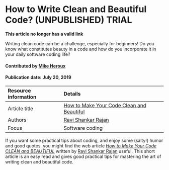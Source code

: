 # How to Write Clean and Beautiful Code? (UNPUBLISHED) TRIAL
**This article no longer has a valid link**

<!--deck text start-->
Writing clean code can be a challenge, especially for beginners! Do you know what constitutes beauty in a code and how do you incorporate it in your daily software coding life?
<!--deck text end-->

#### Contributed by [Mike Heroux](https://github.com/maherou)
#### Publication date: July 20, 2019 

Resource information | Details
:--- | :--- 
Article title  | [How to Make Your Code Clean and Beautiful](https://medium.com/swlh/excellent-code-clean-and-beautiful-code-b541ca4b5a39) 
Authors | [Ravi Shankar Rajan](https://medium.com/@rsrajan1)
Focus | Software coding

If you want some practical tips about coding, and enjoy some (salty!) humor and good quotes, you might find the web article *[How to Make Your Code CLEAN and BEAUTIFUL](https://medium.com/swlh/excellent-code-clean-and-beautiful-code-b541ca4b5a39)* written by [Ravi Shankar Rajan](https://medium.com/@rsrajan1) useful. This short article is an easy read and gives good practical tips for mastering the art of writing clean and beautiful code.


<!---
Publish: no
Categories: development, planning
Topics: software engineering, design
Tags:
Level: 2
Prerequisites: defaults
Aggregate: none
--->
